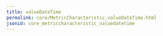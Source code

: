 ```yaml
---
title: valueDateTime
permalink: core/MetricCharacteristic.valueDateTime.html
jsonid: core_metriccharacteristic_valuedatetime
---
```

